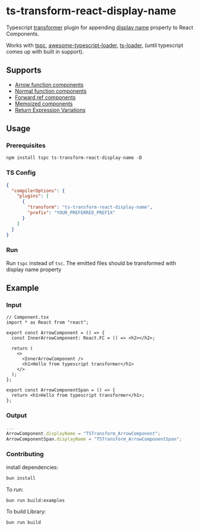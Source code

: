 # ts-transform-react-display-name

Typescript [transformer](https://github.com/itsdouges/typescript-transformer-handbook) plugin for appending [display name](https://github.com/jsx-eslint/eslint-plugin-react/blob/master/docs/rules/display-name.md) property to React Components.

Works with [tspc](https://github.com/nonara/ts-patch), [awesome-typescript-loader](https://github.com/s-panferov/awesome-typescript-loader#getcustomtransformers-string--program-tsprogram--tscustomtransformers--undefined-defaultundefined), [ts-loader](https://github.com/TypeStrong/ts-loader#getcustomtransformers), (until typescript comes up with built in support).

## Supports

- [Arrow function components](/blob/main/examples/arrow_functions.tsx)
- [Normal function components](/blob/main/examples/function_components.tsx)
- [Forward ref components](/blob/main/examples/forwardref_like.tsx)
- [Memoized components](/blob/main/examples/memo_like.tsx)
- [Return Expression Variations](/blob/main/examples/return_expression_like.tsx)

## Usage

### Prerequisites

`npm install tspc ts-transform-react-display-name -D`

### TS Config

```json
{
  "compilerOptions": {
    "plugins": [
      {
        "transform": "ts-transform-react-display-name",
        "prefix": "YOUR_PREFERRED_PREFIX"
      }
    ]
  }
}
```

### Run

Run `tspc` instead of `tsc`. The emitted files should be transformed with display name property

## Example

### Input

```tsx
// Component.tsx
import * as React from "react";

export const ArrowComponent = () => {
  const InnerArrowComponent: React.FC = () => <h2></h2>;

  return (
    <>
      <InnerArrowComponent />
      <h1>Hello from typescript transformer</h1>
    </>
  );
};

export const ArrowComponentSpan = () => {
  return <h1>Hello from typescript transformer</h1>;
};
```

### Output

```js
...
ArrowComponent.displayName = "TSTransform_ArrowComponent";
ArrowComponentSpan.displayName = "TSTransform_ArrowComponentSpan";
```

### Contributing

install dependencies:

```bash
bun install
```

To run:

```bash
bun run build:examples
```

To build Library:

```bash
bun run build
```
